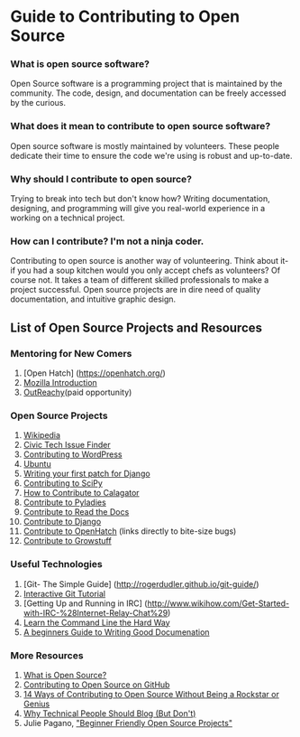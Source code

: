 # Guide to Contributing to Open Source

### What is open source software?

Open Source software is a programming project that is maintained by the community. The code, design, and documentation can be freely accessed by the curious.

### What does it mean to contribute to open source software?

Open source software is mostly maintained by volunteers. These people dedicate their time to ensure the code we're using is robust and up-to-date.

### Why should I contribute to open source?
Trying to break into tech but don't know how? Writing documentation, designing, and programming will give you real-world experience in a working on a technical project.

 
### How can I contribute? I'm not a ninja coder.

Contributing to open source is another way of volunteering. Think about it- if you had a soup kitchen would you only accept chefs as volunteers? Of course not. It takes a team of different skilled professionals to make a project successful. Open source projects are in dire need of quality documentation, and intuitive graphic design.

## List of Open Source Projects and Resources



### Mentoring for New Comers
1. [Open Hatch] (https://openhatch.org/)
2. [Mozilla Introduction](https://developer.mozilla.org/en-US/docs/Introduction)
3. [OutReachy](https://wiki.gnome.org/Outreachy/2015/MayAugust/SpreadTheWord?action=AttachFile&do=view&target=outreachy-poster-2015-May-August.png)(paid opportunity)

### Open Source Projects
1. [Wikipedia](http://www.wikihow.com/Contribute-to-Wikipedia)
2. [Civic Tech Issue Finder](https://www.codeforamerica.org/geeks/civicissues)
3. [Contributing to WordPress](https://codex.wordpress.org/Contributing_to_WordPress#WordPress_Support_Forum)
4. [Ubuntu](http://community.ubuntu.com/contribute/)
5. [Writing your first patch for Django](https://docs.djangoproject.com/en/1.8/intro/contributing/)
6. [Contributing to SciPy](https://github.com/scipy/scipy/blob/master/HACKING.rst.txt)
7. [How to Contribute to Calagator](https://github.com/calagator/calagator/wiki/How-To-Contribute-To-Calagator)
8. [Contribute to Pyladies](https://github.com/pyladies/pyladies) 
9. [Contribute to Read the Docs](http://docs.readthedocs.org/en/latest/contribute.html)
10. [Contribute to Django](https://docs.djangoproject.com/en/1.8/internals/contributing/)
11. [Contribute to OpenHatch](http://openhatch.org/search/?q=&toughness=bitesize) (links directly to bite-size bugs) 
12. [Contribute to Growstuff](http://wiki.growstuff.org/index.php/Development/Newbie_guide)
 


### Useful Technologies
1. [Git- The Simple Guide] (http://rogerdudler.github.io/git-guide/)
2. [Interactive Git Tutorial](https://try.github.io/levels/1/challenges/1)
3. [Getting Up and Running in IRC] (http://www.wikihow.com/Get-Started-with-IRC-%28Internet-Relay-Chat%29)
4. [Learn the Command Line the Hard Way](http://cli.learncodethehardway.org/book/)
5. [A beginners Guide to Writing Good Documenation](http://docs.writethedocs.org/writing/beginners-guide-to-docs/)

### More Resources
1. [What is Open Source?](http://www.codenewbie.org/blogs/what-is-open-source)
2. [Contributing to Open Source on GitHub](https://guides.github.com/activities/contributing-to-open-source/)
3. [14 Ways of Contributing to Open Source Without Being a Rockstar or Genius](http://blog.smartbear.com/programming/14-ways-to-contribute-to-open-source-without-being-a-programming-genius-or-a-rock-star/)
4. [Why Technical People Should Blog (But Don't)](http://www.rackspace.com/blog/why-technical-people-should-blog-but-dont/)
5. Julie Pagano, ["Beginner Friendly Open Source Projects"](http://juliepagano.com/blog/2013/11/14/beginner-friendly-open-source-projects/)

